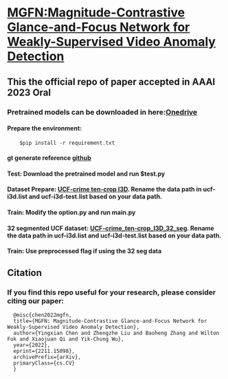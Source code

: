 # [MGFN:Magnitude-Contrastive Glance-and-Focus Network for Weakly-Supervised Video Anomaly Detection](https://arxiv.org/abs/2211.15098)
## This the official repo of paper accepted in AAAI 2023 Oral
### Pretrained models can be downloaded in here:[Onedrive](https://connecthkuhk-my.sharepoint.com/:f:/g/personal/cyxcarol_connect_hku_hk/EgbkWG-7TbFOnm28TLcyFaABHnniV6rcp_gzGm6OOVDWOQ?e=LrBlD5)
#### Prepare the environment: 
        $pip install -r requirement.txt
#### gt generate reference [github](https://github.com/ktr-hubrt/WSAL/blob/master/Test.py)
#### Test: Download the pretrained model and run $test.py
#### Dataset Prepare: [UCF-crime ten-crop I3D](https://connecthkuhk-my.sharepoint.com/:f:/g/personal/cyxcarol_connect_hku_hk/EpNI-JSruH1Ep1su07pVLgIBnjDcBGd7Mexb1ERUVShdNg?e=VMRjhE). Rename the data path in ucf-i3d.list and ucf-i3d-test.list based on your data path.
#### Train: Modify the option.py and run main.py
#### 32 segmented UCF dataset: [UCF-crime_ten-crop_I3D_32_seg](https://drive.google.com/drive/folders/1TfqCWvG3N2fqmiPIRuEkl_s2mNmbkRwN?usp=sharing). Rename the data path in ucf-i3d.list and ucf-i3d-test.list based on your data path.
#### Train: Use preprocessed flag if using the 32 seg data


## Citation
### If you find this repo useful for your research, please consider citing our paper:
      @misc{chen2022mgfn,
      title={MGFN: Magnitude-Contrastive Glance-and-Focus Network for Weakly-Supervised Video Anomaly Detection}, 
      author={Yingxian Chen and Zhengzhe Liu and Baoheng Zhang and Wilton Fok and Xiaojuan Qi and Yik-Chung Wu},
      year={2022},
      eprint={2211.15098},
      archivePrefix={arXiv},
      primaryClass={cs.CV}
      }
